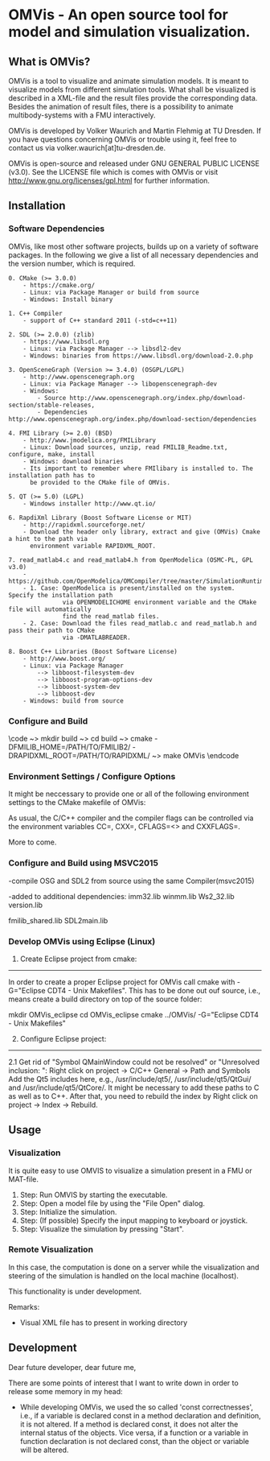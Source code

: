 # OMVis - An open source tool for model and simulation visualization.



## What is OMVis?
OMVis is a tool to visualize and animate simulation models. It is meant to visualize models 
from different simulation tools. What shall be visualized is described in a XML-file and the 
result files provide the corresponding data. Besides the animation of result files, there is 
a possibility to animate multibody-systems with a FMU interactively.

OMVis is developed by Volker Waurich and Martin Flehmig at TU Dresden. If you have questions 
concerning OMVis or trouble using it, feel free to contact us via volker.waurich[at]tu-dresden.de.

OMVis is open-source and released under GNU GENERAL PUBLIC LICENSE (v3.0). See the LICENSE file 
which is comes with OMVis or visit http://www.gnu.org/licenses/gpl.html for further information.


## Installation

### Software Dependencies
OMVis, like most other software projects, builds up on a variety of software packages. In the 
following we give a list of all necessary dependencies and the version number, which is required.

    0. CMake (>= 3.0.0)
        - https://cmake.org/
        - Linux: via Package Manager or build from source
        - Windows: Install binary

    1. C++ Compiler
        - support of C++ standard 2011 (-std=c++11)

    2. SDL (>= 2.0.0) (zlib)
        - https://www.libsdl.org
        - Linux: via Package Manager --> libsdl2-dev
        - Windows: binaries from https://www.libsdl.org/download-2.0.php

    3. OpenSceneGraph (Version >= 3.4.0) (OSGPL/LGPL)
        - http://www.openscenegraph.org
        - Linux: via Package Manager --> libopenscenegraph-dev
        - Windows: 
            - Source http://www.openscenegraph.org/index.php/download-section/stable-releases, 
            - Dependencies http://www.openscenegraph.org/index.php/download-section/dependencies

    4. FMI Library (>= 2.0) (BSD)
        - http://www.jmodelica.org/FMILibrary
        - Linux: Download sources, unzip, read FMILIB_Readme.txt, configure, make, install
        - Windows: download binaries
        - Its important to remember where FMIlibary is installed to. The installation path has to 
          be provided to the CMake file of OMVis.

    5. QT (>= 5.0) (LGPL)
        - Windows installer http://www.qt.io/

    6. RapdiXml Library (Boost Software License or MIT)
        - http://rapidxml.sourceforge.net/
        - Download the header only library, extract and give (OMVis) Cmake a hint to the path via 
          environment variable RAPIDXML_ROOT.

    7. read_matlab4.c and read_matlab4.h from OpenModelica (OSMC-PL, GPL v3.0)
        - https://github.com/OpenModelica/OMCompiler/tree/master/SimulationRuntime/c
        - 1. Case: OpenModelica is present/installed on the system. Specify the installation path 
                   via OPENMODELICHOME environment variable and the CMake file will automatically 
                   find the read_matlab files.
        - 2. Case: Download the files read_matlab.c and read_matlab.h and pass their path to CMake
                   via -DMATLABREADER.

    8. Boost C++ Libraries (Boost Software License)
        - http://www.boost.org/
        - Linux: via Package Manager
            --> libboost-filesystem-dev
            --> libboost-program-options-dev
            --> libboost-system-dev
            --> libboost-dev
        - Windows: build from source



### Configure and Build
\code
~> mkdir build
~> cd build
~> cmake -DFMILIB_HOME=/PATH/TO/FMILIB2/ -DRAPIDXML_ROOT=/PATH/TO/RAPIDXML/
~> make OMVis
\endcode

### Environment Settings / Configure Options
It might be neccessary to provide one or all of the following environment settings to the CMake 
makefile of OMVis:

As usual, the C/C++ compiler and the compiler flags can be controlled via the environment variables 
CC=<cc>, CXX=<cxx>, CFLAGS=<> and CXXFLAGS=<cxxflags>.

More to come.


### Configure and Build using MSVC2015

-compile OSG and SDL2 from source using the same Compiler(msvc2015)

-added to additional dependencies:
imm32.lib
winmm.lib
Ws2_32.lib
version.lib

fmilib_shared.lib
SDL2main.lib


### Develop OMVis using Eclipse (Linux)

1. Create Eclipse project from cmake:
-------------------------------------
In order to create a proper Eclipse project for OMVis call cmake with -G="Eclipse CDT4 - Unix Makefiles". This has to 
be done out ouf source, i.e., means create a build directory on top of the source folder:

mkdir OMVis_eclipse
cd OMVis_eclipse
cmake ../OMVis/ -G="Eclipse CDT4 - Unix Makefiles"


2. Configure Eclipse project:
-----------------------------

2.1 Get rid of "Symbol QMainWindow could not be resolved" or "Unresolved inclusion: <QAction>":
Right click on project -> C/C++ General -> Path and Symbols
Add the Qt5 includes here, e.g., /usr/include/qt5/, /usr/include/qt5/QtGui/ and /usr/include/qt5/QtCore/.
It might be necessary to add these paths to C as well as to C++. After that, you need to rebuild the index by Right 
click on project -> Index -> Rebuild.


## Usage

### Visualization
It is quite easy to use OMVIS to visualize a simulation present in a FMU or 
MAT-file.

1. Step: Run OMVIS by starting the executable.
2. Step: Open a model file by using the "File Open" dialog.
3. Step: Initialize the simulation.
4. Step: (If possible) Specify the input mapping to keyboard or joystick.
5. Step: Visualize the simulation by pressing "Start".  


### Remote Visualization
In this case, the computation is done on a server while the visualization and 
steering of the simulation is handled on the local machine (localhost).

This functionality is under development.

Remarks:
  - Visual XML file has to present in working directory

## Development
Dear future developer, dear future me,

There are some points of interest that I want to write down in order to release some memory in my
head:

- While developing OMVis, we used the so called 'const correctnesses', i.e., if a variable is 
  declared const in a method declaration and definition, it is not altered. If a method is 
  declared const, it does not alter the internal status of the objects. Vice versa, if a function 
  or a variable in function declaration is not declared const, than the object or variable will be
  altered.